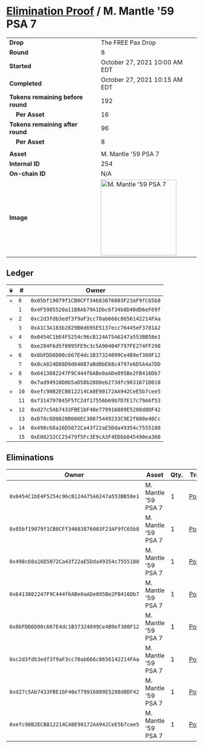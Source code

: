 # [Elimination Proof](./readme.md) / M. Mantle &#039;59 PSA 7

|||
|---|---|
| **Drop** | The FREE Pax Drop |
| **Round** | 8 |
| **Started** | October 27, 2021 10:00 AM EDT |
| **Completed** | October 27, 2021 10:15 AM EDT |
| **Tokens remaining before round** | 192 |
| **&nbsp;&nbsp;&nbsp;&nbsp;Per Asset** | 16 |
| **Tokens remaining after round** | 96 |
| **&nbsp;&nbsp;&nbsp;&nbsp;Per Asset** | 8 |
| | |
| **Asset** | M. Mantle &#039;59 PSA 7 |
| **Internal ID** | 254 |
| **On-chain ID** | N/A |
| **Image** | <img src="https://tcdn.blokpax.com/94aa4804-2e2c-4fe2-87c3-5e5505943cd9/282e4c48f373464812d9b17f1ddea9ee6feb72088aed819510eec2c1959507c9.jpg" height="200" alt="M. Mantle &#039;59 PSA 7" /> |

## Ledger

| 💀 | # | Owner |
| --- | --- | --- |
| 💀 | `0` | `0x05bf19079f1CB0CFf34683876003F23AF9fC65b8` |
|  | `1` | `0x4F5985520a11B8Ab79A1Dbc6f34b8D40dD6eF69f` |
| 💀 | `2` | `0xc2d3fdb3edf3f9aF3cc70ab666c8656142214FAa` |
|  | `3` | `0xA1C3A183b2829B0d695E5137ecc76445eF3781A2` |
| 💀 | `4` | `0x0454C1bE4F5254c96cB124A75A6247a553BB58e1` |
|  | `5` | `0xe204F6d5f0995FE9c3c5A90404F797FE274FF298` |
| 💀 | `6` | `0x8bFDD6D00c667E4dc1B37324099Ce4B9ef300F12` |
|  | `7` | `0x0cA824D88D9d84087aBdBbE68c4797e6D5A4a7DD` |
| 💀 | `8` | `0x6413082247F9C444f6ABe0aADe895Be2FB416Db7` |
|  | `9` | `0x7ad94910D0b5aD58b2808eb273dfc9631671D010` |
| 💀 | `10` | `0xefc90B2ECB812214CA0E90172AA942CeE5b7cee5` |
|  | `11` | `0xf314797845F5fC2df17556b69b7D7E17c79A6f53` |
| 💀 | `12` | `0xd27c5Ab7433FBE1bF40e779916889E5288d8DF42` |
|  | `13` | `0xD78c6D0020B006EC30875449233C9E2f608e40Cc` |
| 💀 | `14` | `0x498c68a16D5072Ca43f22aE5Dda49354c7555180` |
|  | `15` | `0xE08232CC25479f5Fc3E9cA3F4EDbb045490ea360` |


## Eliminations

| Owner | Asset | Qty. | Transaction |
| --- | --- | --- | --- |
| `0x0454C1bE4F5254c96cB124A75A6247a553BB58e1` | M. Mantle '59 PSA 7 | 1 | [Polygonscan](https://polygonscan.com/tx/0x2267783ac1c2546faf3d46fde02e0b09d58c74fd99909e505c5d9f3b485fa44c) |
| `0x05bf19079f1CB0CFf34683876003F23AF9fC65b8` | M. Mantle '59 PSA 7 | 1 | [Polygonscan](https://polygonscan.com/tx/0x7a8608a3b344e110c210b5c4a205738e16bd8dc856480014fa03029b879ce6ae) |
| `0x498c68a16D5072Ca43f22aE5Dda49354c7555180` | M. Mantle '59 PSA 7 | 1 | [Polygonscan](https://polygonscan.com/tx/0xc3aa57c3b9aa07272b4cf6a00a5af5db002c9bc5c8cd0333d364e666b130b027) |
| `0x6413082247F9C444f6ABe0aADe895Be2FB416Db7` | M. Mantle '59 PSA 7 | 1 | [Polygonscan](https://polygonscan.com/tx/0xff3c7bca088647afc5d641dad2fe2dd50df86eb4da24812e69179ec590778131) |
| `0x8bFDD6D00c667E4dc1B37324099Ce4B9ef300F12` | M. Mantle '59 PSA 7 | 1 | [Polygonscan](https://polygonscan.com/tx/0x815a4e12f8d73b49827ed06c1ee3eb464dac387ca9d94b0b107ec626f8b6ff81) |
| `0xc2d3fdb3edf3f9aF3cc70ab666c8656142214FAa` | M. Mantle '59 PSA 7 | 1 | [Polygonscan](https://polygonscan.com/tx/0x62c8afed12375ab50c099a71cee13f2d6fca113dd323881bae477d3c1549c040) |
| `0xd27c5Ab7433FBE1bF40e779916889E5288d8DF42` | M. Mantle '59 PSA 7 | 1 | [Polygonscan](https://polygonscan.com/tx/0x4a38af67c512782acfee2783d228b73d49ecadae4951b22e5671d192c653475d) |
| `0xefc90B2ECB812214CA0E90172AA942CeE5b7cee5` | M. Mantle '59 PSA 7 | 1 | [Polygonscan](https://polygonscan.com/tx/0xbd49cccb87912f5e1cd16ca61fe6eb7608cb6c9a765044183eecc36873f919b8) |
